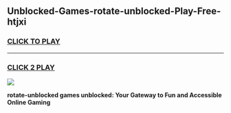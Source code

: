 
## Unblocked-Games-rotate-unblocked-Play-Free-htjxi
<h3>
<a href="https://premium76.site?title=rotate-unblocked&ref=18A1">CLICK TO PLAY</a></h3>
<hr>

<h3>
<a href="https://premium76.site?title=rotate-unblocked&ref=18A1">CLICK 2 PLAY</a>
  
</h3>

<a href="https://premium76.site?title=rotate-unblocked&ref=18A1"><img src="https://clearcache.store/games.png"></a>


**rotate-unblocked games unblocked: Your Gateway to Fun and Accessible Online Gaming**
